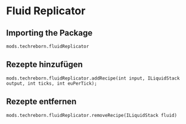 # Fluid Replicator

## Importing the Package
`mods.techreborn.fluidReplicator`

## Rezepte hinzufügen
```zenscript
mods.techreborn.fluidReplicator.addRecipe(int input, ILiquidStack output, int ticks, int euPerTick);
```

## Rezepte entfernen
```zenscript
mods.techreborn.fluidReplicator.removeRecipe(ILiquidStack fluid)
```